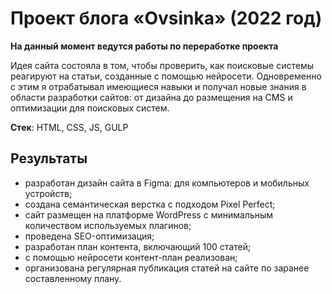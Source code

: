 # Проект блога «Ovsinka» (2022 год)

**На данный момент ведутся работы по переработке проекта**

Идея сайта состояла в том, чтобы проверить, как поисковые системы реагируют на статьи, созданные с помощью нейросети. 
Одновременно с этим я отрабатывал имеющиеся навыки и получал новые знания в области разработки сайтов: от дизайна до размещения на CMS и оптимизации для поисковых систем.

**Стек**: HTML, CSS, JS, GULP

## Результаты
- разработан дизайн сайта в Figma: для компьютеров и мобильных устройств;
- создана семантическая верстка с подходом Pixel Perfect;
- сайт размещен на платформе WordPress с минимальным количеством используемых плагинов;
- проведена SEO-оптимизация;
- разработан план контента, включающий 100 статей;
- с помощью нейросети контент-план реализован;
- организована регулярная публикация статей на сайте по заранее составленному плану.
